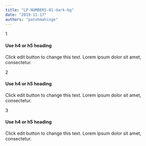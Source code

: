 ```yaml
---
title: "LP-NUMBERS-01-dark-bg"
date: "2019-11-17"
authors: "patohmahinge"
---
```


1

#### Use h4 or h5 heading

Click edit button to change this text. Lorem ipsum dolor sit amet, consectetur.

2

#### Use h4 or h5 heading

Click edit button to change this text. Lorem ipsum dolor sit amet, consectetur.

3

#### Use h4 or h5 heading

Click edit button to change this text. Lorem ipsum dolor sit amet, consectetur.
